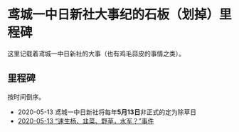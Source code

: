 # 鸢城一中日新社大事纪的石板（划掉）里程碑
这里记载着鸢城一中日新社的大事（也有鸡毛蒜皮的事情之类）。

## 里程碑
按时间倒序。
- 2020-05-13 鸢城一中日新社将每年**5月13日**非正式的定为除草日
- [2020-05-13 “速生杨、韭菜、野草，水军？”事件](marks/20200513-01)
